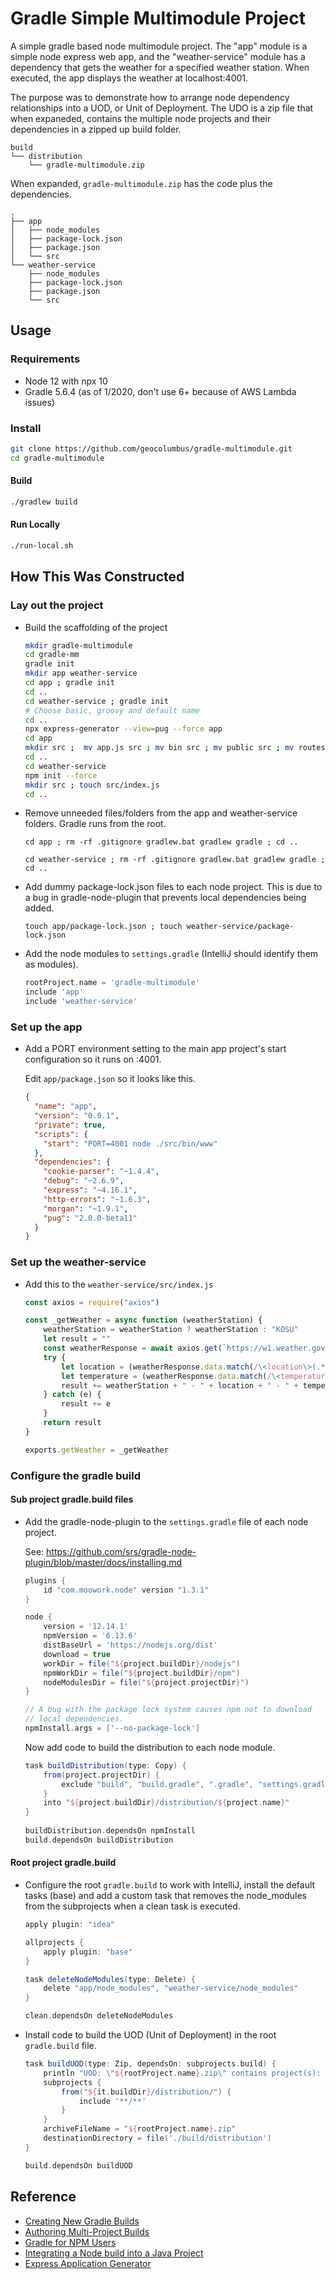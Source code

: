 # Gradle Simple Multimodule Project

A simple gradle based node multimodule project. The "app" module is a simple node express web app, and the "weather-service" module has a dependency that gets the weather for a specified weather station. When executed, the app displays the weather at localhost:4001.

The purpose was to demonstrate how to arrange node dependency relationships into a UOD, or Unit of Deployment. The UDO is a zip file that when expaneded, contains the multiple node projects and their dependencies in a zipped up build folder.

```text
build
└── distribution
    └── gradle-multimodule.zip
```

When expanded, ```gradle-multimodule.zip``` has the code plus the dependencies.

```text
.
├── app
│   ├── node_modules
│   ├── package-lock.json
│   ├── package.json
│   └── src
└── weather-service
    ├── node_modules
    ├── package-lock.json
    ├── package.json
    └── src

```

## Usage

### Requirements
* Node 12 with npx 10
* Gradle 5.6.4 (as of 1/2020, don't use 6+ because of AWS Lambda issues)

### Install

```bash
git clone https://github.com/geocolumbus/gradle-multimodule.git
cd gradle-multimodule
```

#### Build

```bash
./gradlew build
```

#### Run Locally

```bash
./run-local.sh
```

## How This Was Constructed

### Lay out the project

* Build the scaffolding of the project

  ```bash
  mkdir gradle-multimodule
  cd gradle-mm
  gradle init
  mkdir app weather-service
  cd app ; gradle init
  cd ..
  cd weather-service ; gradle init
  # Choose basic, groovy and default name
  cd ..
  npx express-generator --view=pug --force app
  cd app
  mkdir src ;  mv app.js src ; mv bin src ; mv public src ; mv routes src
  cd ..
  cd weather-service
  npm init --force
  mkdir src ; touch src/index.js
  cd ..
  ```

* Remove unneeded files/folders from the app and weather-service folders. Gradle runs from the root.

  ```cd app ; rm -rf .gitignore gradlew.bat gradlew gradle ; cd ..```
  
  ```cd weather-service ; rm -rf .gitignore gradlew.bat gradlew gradle ; cd ..```
  
* Add dummy package-lock.json files to each node project. This is due to a bug
  in gradle-node-plugin that prevents local dependencies being added.
  
  ```touch app/package-lock.json ; touch weather-service/package-lock.json```

* Add the node modules to ```settings.gradle``` (IntelliJ should identify them as modules).
  ```gradle
  rootProject.name = 'gradle-multimodule'
  include 'app'
  include 'weather-service'
  ```

### Set up the app

* Add a PORT environment setting to the main app project's start configuration so it runs on :4001.

  Edit ```app/package.json``` so it looks like this.

  ```json
  {
    "name": "app",
    "version": "0.0.1",
    "private": true,
    "scripts": {
      "start": "PORT=4001 node ./src/bin/www"
    },
    "dependencies": {
      "cookie-parser": "~1.4.4",
      "debug": "~2.6.9",
      "express": "~4.16.1",
      "http-errors": "~1.6.3",
      "morgan": "~1.9.1",
      "pug": "2.0.0-beta11"
    }
  }
  ```

### Set up the weather-service

* Add this to the ```weather-service/src/index.js```

  ```javascript
  const axios = require("axios")
  
  const _getWeather = async function (weatherStation) {
      weatherStation = weatherStation ? weatherStation : "KOSU"
      let result = ""
      const weatherResponse = await axios.get(`https://w1.weather.gov/xml/current_obs/${weatherStation}.xml`)
      try {
          let location = (weatherResponse.data.match(/\<location\>(.*)\<\/location\>/))[1]
          let temperature = (weatherResponse.data.match(/\<temperature_string\>(.*)\<\/temperature_string\>/))[1]
          result += weatherStation + " - " + location + " - " + temperature
      } catch (e) {
          result += e
      }
      return result
  }

  exports.getWeather = _getWeather
  ```

### Configure the gradle build

#### Sub project gradle.build files

* Add the gradle-node-plugin to the ```settings.gradle``` file of each node project.

  See: https://github.com/srs/gradle-node-plugin/blob/master/docs/installing.md

  ```gradle
  plugins {
      id "com.moowork.node" version "1.3.1"
  }

  node {
      version = '12.14.1'
      npmVersion = '6.13.6'
      distBaseUrl = 'https://nodejs.org/dist'
      download = true
      workDir = file("${project.buildDir}/nodejs")
      npmWorkDir = file("${project.buildDir}/npm")
      nodeModulesDir = file("${project.projectDir}")
  }

  // A bug with the package lock system causes npm not to download
  // local dependencies.
  npmInstall.args = ['--no-package-lock']
  ```            
  Now add code to build the distribution to each node module.
    
  ```gradle
  task buildDistribution(type: Copy) {
      from(project.projectDir) {
          exclude "build", "build.gradle", ".gradle", "settings.gradle"
      }
      into "${project.buildDir}/distribution/${project.name}"
  }
    
  buildDistribution.dependsOn npmInstall
  build.dependsOn buildDistribution
  ```
  
#### Root project gradle.build 

* Configure the root ```gradle.build``` to work with IntelliJ, install the default tasks (base) and add a custom task that removes the node_modules from the subprojects when a clean task is executed.

  ```gradle
  apply plugin: "idea"
  
  allprojects {
      apply plugin: "base"
  }
  
  task deleteNodeModules(type: Delete) {
      delete "app/node_modules", "weather-service/node_modules"
  }
  
  clean.dependsOn deleteNodeModules 
  ```
  
* Install code to build the UOD (Unit of Deployment) in the root ```gradle.build``` file.

  ```gradle
  task buildUOD(type: Zip, dependsOn: subprojects.build) {
      println "UOD: \"${rootProject.name}.zip\" contains project(s): " + subprojects.name
      subprojects {
          from("${it.buildDir}/distribution/") {
              include '**/**'
          }
      }
      archiveFileName = "${rootProject.name}.zip"
      destinationDirectory = file('./build/distribution')
  }

  build.dependsOn buildUOD
  ```

## Reference

* [Creating New Gradle Builds](https://guides.gradle.org/creating-new-gradle-builds/)
* [Authoring Multi-Project Builds](https://docs.gradle.org/5.6.2/userguide/multi_project_builds.html#header)
* [Gradle for NPM Users](https://seesparkbox.com/foundry/gradle_for_npm_users)
* [Integrating a Node build into a Java Project](https://dzone.com/articles/integrating-java-and-npm-builds-using-gradle)
* [Express Application Generator](https://expressjs.com/en/starter/generator.html)
